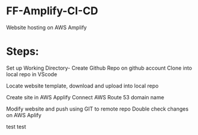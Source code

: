 # FF-Amplify-CI-CD
Website hosting on AWS Amplify

# Steps:
Set up Working Directory-
Create Github Repo on github account
Clone into local repo in VScode

Locate website template, download and upload into local repo

Create site in AWS Applify
Connect AWS Route 53 domain name

Modify website and push using GIT to remote repo
Double check changes on AWS Aplify


test test